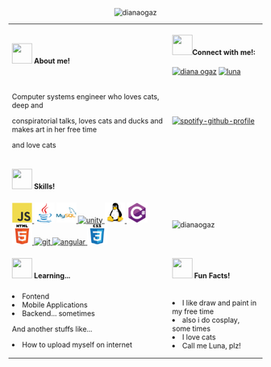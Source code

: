 <p align="center">
    
</p>
<div align="center">
   <img src="https://i.pinimg.com/originals/41/d2/81/41d281714ff42fdbc11677ff6bd4e262.gif"
        alt="dianaogaz" />
</div>
     
     
     
<table>
	<tr> 
		<td>
		<h4> 
		<img src="https://i.pinimg.com/originals/e3/43/ec/e343ec80a8b6af8083e1bd82cac10585.gif" width="40px"height="40px"> 
		About me! 
		</h4>
    </td>
		<td>
		<h4 align="left"> <img src="https://i.pinimg.com/originals/e3/43/ec/e343ec80a8b6af8083e1bd82cac10585.gif"
                width="40px" height="40px">Connect with me!:</h4>
       		<p align="left">
                <a href="https://www.linkedin.com/in/diana-ogaz-69b989247" target="blank"><img align="center"
                src="https://raw.githubusercontent.com/rahuldkjain/github-profile-readme-generator/master/src/images/icons/Social/linked-in-alt.svg"
                alt="diana ogaz" height="30" width="40" /></a>
            	<a href="https://stackoverflow.com/users/19557556/diana-ogaz" target="blank"><img align="center"
                src="https://raw.githubusercontent.com/rahuldkjain/github-profile-readme-generator/master/src/images/icons/Social/stack-overflow.svg"
                alt="luna" height="30" width="40" /></a>
        	</p>
		</td>
    </tr>
    <tr>
   	<td>
    <p>Computer systems engineer who loves cats, deep and </p> 
    <p>conspiratorial talks, loves cats and ducks and makes art in her free time</p>
    <p>and love cats</p>
    </td>
    <td>
       
  [![spotify-github-profile](https://spotify-github-profile.vercel.app/api/view?uid=wlybfcvmjqkdo9gffdshathq5&cover_image=true&theme=natemoo-re&show_offline=true&background_color=3584e4&interchange=false&bar_color=dc8add&bar_color_cover=false)](https://github.com/kittinan/spotify-github-profile)
    </td>
   </tr>
  <tr>
    <td>
    <h4>
    <img src="https://i.pinimg.com/originals/e3/43/ec/e343ec80a8b6af8083e1bd82cac10585.gif" width="40px"
    height="40px"> Skills! 
    </h4>
    </td>
  </tr>
  <tr>
    </td>
    <td>
    <a href="https://developer.mozilla.org/en-US/docs/Web/JavaScript" target="_blank" rel="noreferrer"> <img
    src="https://raw.githubusercontent.com/devicons/devicon/master/icons/javascript/javascript-original.svg"
    alt="javascript" width="40" height="40" /> </a>
    <img
    src="https://raw.githubusercontent.com/devicons/devicon/master/icons/java/java-original.svg"
    alt="java" width="40" height="40" /> </a>
    <a href="https://www.mysql.com/" target="_blank" rel="noreferrer"> <img
    src="https://raw.githubusercontent.com/devicons/devicon/master/icons/mysql/mysql-original-wordmark.svg"
    alt="mysql" width="40" height="40" /> </a>
    <a href="https://unity.com/" target="_blank" rel="noreferrer"> <img
    src="https://www.vectorlogo.zone/logos/unity3d/unity3d-icon.svg" alt="unity" width="40"
    height="40" /> </a>
    <a href="https://www.linux.org/" target="_blank" rel="noreferrer"> <img
    src="https://raw.githubusercontent.com/devicons/devicon/master/icons/linux/linux-original.svg"
    alt="linux" width="40" height="40" /> </a>
    <a href="https://www.w3schools.com/cs/" target="_blank" rel="noreferrer"> <img
    src="https://raw.githubusercontent.com/devicons/devicon/master/icons/csharp/csharp-original.svg"
    alt="csharp" width="40" height="40" /> </a>
    <a href="https://www.w3.org/html/" target="_blank" rel="noreferrer"> <img
    src="https://raw.githubusercontent.com/devicons/devicon/master/icons/html5/html5-original-wordmark.svg"
    alt="html5" width="40" height="40" /> </a>
    <a href="https://git-scm.com/" target="_blank" rel="noreferrer"> <img
    src="https://www.vectorlogo.zone/logos/git-scm/git-scm-icon.svg" alt="git" width="40" height="40" />
    </a>
     <a href="https://angular.io" target="_blank" rel="noreferrer"> <img
    src="https://angular.io/assets/images/logos/angular/angular.svg" alt="angular" width="40"
    height="40" /> </a>
    <a href="https://www.w3schools.com/css/" target="_blank" rel="noreferrer"> <img
    src="https://raw.githubusercontent.com/devicons/devicon/master/icons/css3/css3-original-wordmark.svg"
    alt="css3" width="40" height="40" /> </a>
</td>
   <td>
   <img align="center"src="https://github-readme-stats.vercel.app/api/top-langs?username=dianaogaz&show_icons=true&locale=en&layout=compact" alt="dianaogaz" width="300" />
   <a href="https://www.java.com" target="_blank" rel="noreferrer">
   </td>
</tr>     
  <td>
  <h4>
  <img src="https://i.pinimg.com/originals/e3/43/ec/e343ec80a8b6af8083e1bd82cac10585.gif" width="40px" height="40px"> 
  Learning... 
  </h4>
</td>
<td>
  <h4> <img src="https://i.pinimg.com/originals/e3/43/ec/e343ec80a8b6af8083e1bd82cac10585.gif" width="40px"
                height="40px"> Fun Facts! 
  </h4>
</td>
<tr>
<td>
  <li>Fontend</li>
  <li>Mobile Applications</li>
  <li>Backend... sometimes</li>
   <p>
    <p>And another stuffs like...
    <li>How to upload myself on internet </li>
    </p>
  <td>
    <li>I like draw and paint in my free time</li>
   <li>also i do cosplay, some times</li>
   <li>I love cats</li>
   <li>Call me Luna, plz!</li>
  </td>
  </td>
</table>




